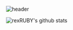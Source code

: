 ![header](https://capsule-render.vercel.app/api?type=waving&color=auto&height=300&section=header&text=반갑습니다!%20&fontSize=90)


![rexRUBY's github stats](https://github-readme-stats.vercel.app/api?username=rexRUBY&show_icons=true)
